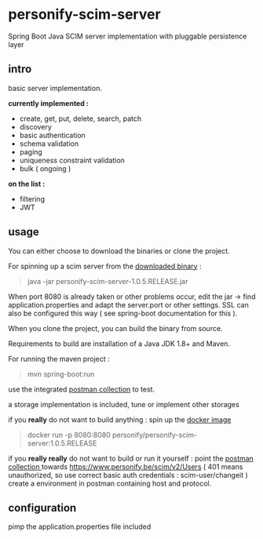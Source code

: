 # personify-scim-server

Spring Boot Java SCIM server implementation with pluggable persistence layer

## intro

basic server implementation.

**currently implemented :**

- create, get, put, delete, search, patch
- discovery
- basic authentication
- schema validation
- paging
- uniqueness constraint validation
- bulk ( ongoing )

**on the list :**

- filtering
- JWT




## usage

You can either choose to download the binaries or clone the project.

For spinning up a scim server from the [downloaded binary](https://bitbucket.org/wouter29/personify-scim-server/downloads/) : 

> java -jar personify-scim-server-1.0.5.RELEASE.jar

When port 8080 is already taken or other problems occur, edit the jar -> find application.properties and adapt the server.port or other settings.
SSL can also be configured this way ( see spring-boot documentation for this ).


When you clone the project, you can build the binary from source.

Requirements to build are installation of a Java JDK 1.8+ and Maven.

For running the maven project :

> mvn spring-boot:run



use the integrated [postman collection](https://bitbucket.org/wouter29/personify-scim-server/src/master/scim.postman_collection.json) to test.

a storage implementation is included, tune or implement other storages

if you **really** do not want to build anything : spin up the [docker image](https://hub.docker.com/r/personify/personify-scim-server)
> docker run -p 8080:8080 personify/personify-scim-server:1.0.5.RELEASE
 

if you **really really** do not want to build or run it yourself : point the [postman collection ](https://bitbucket.org/wouter29/personify-scim-server/src/master/scim.postman_collection.json)
towards https://www.personify.be/scim/v2/Users ( 401 means unauthorized, so use correct basic auth credentials : scim-user/changeit )
create a environment in postman containing host and protocol.



## configuration

pimp the application.properties file included

